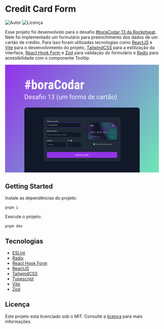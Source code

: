 # Credit Card Form

![Autor](https://img.shields.io/badge/developer-jfilipedias-blue)
![Licença](https://img.shields.io/github/license/jfilipedias/credit-card-form)

Esse projeto foi desenvolvido para o desafio [#boraCodar 13 da Rocketseat](https://www.rocketseat.com.br/boracodar/desafios-anteriores/um-forms-de-cartao-de-credito-desafio-13). Nele foi implementado um formulário para preenchimento dos dados de um cartão de crédito. Para isso foram utilizadas tecnologias como [ReactJS](https://reactjs.org/) e [Vite](https://vitejs.dev/) para o desenvolvimento do projeto, [TailwindCSS](https://tailwindcss.com/) para a estilização da interface, [React Hook Form](https://react-hook-form.com/) e [Zod](https://zod.dev/) para validação do formulário e [Radix](https://radix-ui.com/) para acessibilidade com o componente Tooltip.

![Interface do projeto Credit Card Form](./docs/cover.png)

## Getting Started

Instale as dependências do projeto:

```shell
pnpm i
```

Execute o projeto:

```shell
pnpm dev
```

## Tecnologias

- [ESLint](https://eslint.org/)
- [Radix](https://radix-ui.com/)
- [React Hook Form](https://react-hook-form.com/)
- [ReactJS](https://reactjs.org/)
- [TailwindCSS](https://tailwindcss.com/)
- [Typescript](https://typescriptlang.org/)
- [Vite](https://vitejs.dev/)
- [Zod](https://zod.dev/)

## Licença

Este projeto está licenciado sob o MIT. Consulte a [licença](LICENSE) para mais informações.